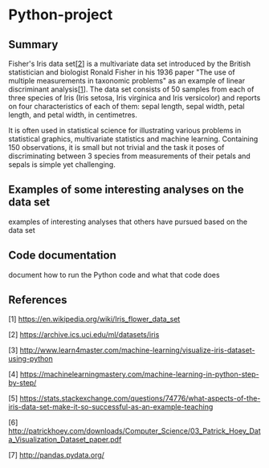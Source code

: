 # Python-project

## Summary
Fisher's Iris data set[[2](https://archive.ics.uci.edu/ml/datasets/iris)] is a multivariate data set introduced by the British statistician and biologist Ronald Fisher in his 1936 paper "The use of multiple measurements in taxonomic problems" as an example of linear discriminant analysis[[1](https://en.wikipedia.org/wiki/Iris_flower_data_set)].
The data set consists of 50 samples from each of three species of Iris (Iris setosa, Iris virginica and Iris versicolor) and reports on four characteristics of each of them: sepal length, sepal width, petal length, and petal width, in centimetres. 

It is often used in statistical science for illustrating various problems in statistical graphics, multivariate statistics and machine learning.
Containing 150 observations, it is small but not trivial and the task it poses of discriminating between 3 species from measurements of their petals and sepals is simple yet challenging.


## Examples of some interesting analyses on the data set
examples of interesting analyses that others have pursued based on the data set

## Code documentation
document how to run the Python code and what that code does

## References
[1] https://en.wikipedia.org/wiki/Iris_flower_data_set

[2] https://archive.ics.uci.edu/ml/datasets/iris

[3] http://www.learn4master.com/machine-learning/visualize-iris-dataset-using-python

[4] https://machinelearningmastery.com/machine-learning-in-python-step-by-step/

[5] https://stats.stackexchange.com/questions/74776/what-aspects-of-the-iris-data-set-make-it-so-successful-as-an-example-teaching

[6] http://patrickhoey.com/downloads/Computer_Science/03_Patrick_Hoey_Data_Visualization_Dataset_paper.pdf

[7] http://pandas.pydata.org/
